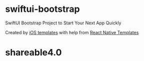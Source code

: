 # swiftui-bootstrap

SwiftUI Bootstrap Project to Start Your Next App Quickly

Created by <a href="https://iosapptemplates.com">iOS templates</a> with help from <a href="https://instamobile.io">React Native Templates</a>
# shareable4.0
